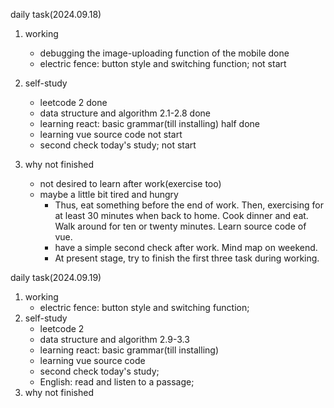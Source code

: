 daily task(2024.09.18)

1. working
   - debugging the image-uploading function of the mobile    done
   - electric fence: button style and switching function;   not start

2. self-study
   - leetcode 2  done
   - data structure and algorithm 2.1-2.8 done
   - learning react: basic grammar(till installing)  half done
   - learning vue source code   not start
   - second check today's study;   not start
3. why not finished
   - not desired to learn after work(exercise too)
   - maybe a little bit tired and hungry
     - Thus, eat something before the end of work. Then, exercising for at least 30 minutes when back to home. Cook dinner and eat. Walk around for ten or twenty minutes. Learn source code of vue.
     - have a simple second check after work. Mind map on weekend.
     - At present stage, try to finish the first three task during working. 



daily task(2024.09.19)

1. working
   - electric fence: button style and switching function;
2. self-study
   - leetcode 2  
   - data structure and algorithm 2.9-3.3
   - learning react: basic grammar(till installing) 
   - learning vue source code
   - second check today's study;  
   - English: read and listen to a passage;
3. why not finished